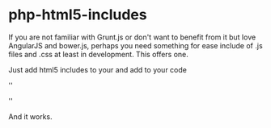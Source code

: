 php-html5-includes
==================

If you are not familiar with Grunt.js or don't want to benefit from it but love AngularJS and bower.js, perhaps you need something for ease include of .js files and .css at least in development. This offers one.

Just add html5 includes to your and add to your code 

''
<?php 
  require_once('html5-includes.php');    
?>    
''

And it works.
